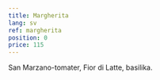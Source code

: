 ```yaml
---
title: Margherita
lang: sv
ref: margherita
position: 0
price: 115
---
```


San Marzano-tomater, Fior di Latte, basilika.
